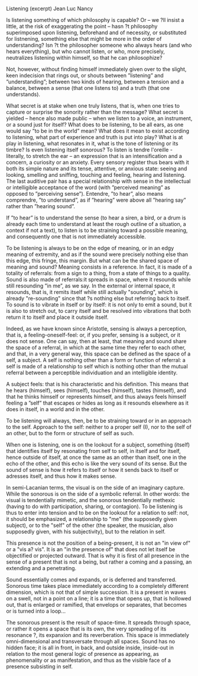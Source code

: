 Listening (excerpt)
Jean Luc Nancy

Is listening something of which philosophy is capable? Or – we ?ll insist a little, at the risk of exaggerating the point – hasn ?t philosophy superimposed upon listening, beforehand and of necessity, or substituted for listnening, something else that might be more in the order of understanding? Isn ?t the philosopher someone who always hears (and who hears everything), but who cannot listen, or who, more precisely, neutralizes listening within himself, so that he can philosophize?

Not, however, without finding himself immediately given over to the slight, keen indecision that rings out, or shouts between ”listening” and ”understanding”; between two kinds of hearing, between a tension and a balance, between a sense (that one listens to) and a truth (that one understands).

What secret is at stake when one truly listens, that is, when one tries to capture or surprise the sonority rather than the message? What secret is yielded – hence also made public – when we listen to a voice, an instrument, or a sound just for itself? What does to be listening, to be all ears, as one would say ”to be in the world” mean? What does it mean to exist according to listening, what part of experience and truth is put into play? What is at play in listening, what resonates in it, what is the tone of listening or its timbre? Is even listening itself sonorous?
To listen is tendre l'oreille - literally, to stretch the ear – an expression that is an intensification and a concern, a curiosity or an anxiety. Every sensory register thus bears with it both its simple nature and its tense, attentive, or anxious state: seeing and looking, smelling and sniffing, touching and feeling, hearing and listening. The last auditive pair has a special relationship with sense in the intellectual or intelligible acceptance of the word (with ”perceived meaning” as opposed to ”perceiving sense”). Entendre, ”to hear”, also means comprendre, ”to understand”, as if ”hearing” were above all ”hearing say” rather than ”hearing sound”.

If ”to hear” is to understand the sense (to hear a siren, a bird, or a drum is already each time to understand at least the rough outline of a situation, a context if not a text), to listen is to be straining toward a possible meaning, and consequently one that is not immediately accessible.

To be listening is always to be on the edge of meaning, or in an edgy meaning of extremity, and as if the sound were precisely nothing else than this edge, this fringe, this margin. But what can be the shared space of meaning and sound? Meaning consists in a reference. In fact, it is made of a totality of referrals: from a sign to a thing, from a state of things to a quality. Sound is also made of referrals:it spreads in space, where it resounds while still resounding ”in me”, as we say.
In the external or internal space, it resounds, that is, it remits itself while still actually "sounding", which is already "re-sounding" since that ?s nothing else but referring back to itself. To sound is to vibrate in itself or by itself: it is not only to emit a sound, but it is also to stretch out, to carry itself and be resolved into vibrations that both return it to itself and place it outside itself.

Indeed, as we have known since Aristotle, sensing is always a perception, that is, a feeling-oneself-feel: or, if you prefer, sensing is a subject, or it does not sense. One can say, then at least, that meaning and sound share the space of a referral, in which at the same time they refer to each other, and that, in a very general way, this space can be defined as the space of a self, a subject. A self is nothing other than a form or function of referral: a self is made of a relationship to self which is nothing other than the mutual referral between a perceptible individuation and an intelligible identity.

A subject feels: that is his characteristic and his definition. This means that he hears (himself), sees (himself), touches (himself), tastes (himself), and that he thinks himself or represents himself, and thus always feels himself feeling a ”self” that escapes or hides as long as it resounds elsewhere as it does in itself, in a world and in the other.

To be listening will always, then, be to be straining toward or in an approach to the self. Approach to the self: neither to a proper self (I), nor to the self of an other, but to the form or structure of self as such.

When one is listening, one is on the lookout for a subject, something (itself) that identifies itself by resonating from self to self, in itself and for itself, hence outside of itself, at once the same as an other than itself, one in the echo of the other, and this echo is like the very sound of its sense. But the sound of sense is how it refers to itself or how it sends back to itself or adresses itself, and thus how it makes sense.

In semi-Lacanian terms, the visual is on the side of an imaginary capture. While the sonorous is on the side of a symbolic referral. In other words: the visual is tendentially mimetic, and the sonorous tendentially methexic (having to do with participation, sharing, or contagion). To be listening is thus to enter into tension and to be on the lookout for a relation to self: not, it should be emphasized, a relationship to "me" (the supposedly given subject), or to the "self" of the other (the speaker, the musician, also supposedly given, with his subjectivity), but to the relation in self.

This presence is not the position of a being-present, it is not an "in view of" or a "vis a? vis". It is an "in the presence of" that does not let itself be objectified or projected outward. That is why it is first of all presence in the sense of a present that is not a being, but rather a coming and a passing, an extending and a penetrating.

Sound essentially comes and expands, or is deferred and transferred.
Sonorous time takes place immediately according to a completely different dimension, which is not that of simple succession. It is a present in waves on a swell, not in a point on a line; it is a time that opens up, that is hollowed out, that is enlarged or ramified, that envelops or separates, that becomes or is turned into a loop...

The sonorous present is the result of space-time. It spreads through space, or rather it opens a space that is its own, the very spreading of its resonance ?, its expanxion and its reverberation.
This space is immediately omni-dimensional and transversate through all spaces.
Sound has no hidden face; it is all in front, in back, and outside inside, inside-out in relation to the most general logic of presence as appearing, as phenomenality or as manifestation, and thus as the visible face of a presence subsisting in self.

